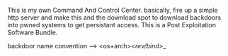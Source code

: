 
This is my own Command And Control Center. basically, fire up a simple http server and make this and the download spot to download backdoors into pwned systems
to get persistant access. This is a Post Exploitation Software Bundle.

backdoor name convention -->
<os+arch>_<interpreter>_<protocol>_<rev/bind>_<other specs>_<extention>

